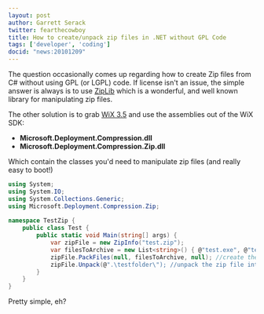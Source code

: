 ```yaml
---
layout: post
author: Garrett Serack
twitter: fearthecowboy
title: How to create/unpack zip files in .NET without GPL Code
tags: ['developer', 'coding']
docid: "news:20101209"
---
```


The question occasionally comes up regarding how to create Zip files from C# without using GPL (or LGPL) code. If license isn't an issue, the simple answer is always is to use [ZipLib](http://www.icsharpcode.net/OpenSource/SharpZipLib/) which is a wonderful, and well known library for manipulating zip files.

The other solution is to grab [WiX 3.5](http://wix.codeplex.com/) and use the assemblies out of the WiX SDK:

* **Microsoft.Deployment.Compression.dll**
* **Microsoft.Deployment.Compression.Zip.dll**

Which contain the classes you'd need to manipulate zip files (and really easy to boot!)

``` csharp
using System;
using System.IO;
using System.Collections.Generic;
using Microsoft.Deployment.Compression.Zip;
 
namespace TestZip {
    public class Test {
        public static void Main(string[] args) {
            var zipFile = new ZipInfo("test.zip");
            var filesToArchive = new List<string>() { @"test.exe", @"test.cs" };
            zipFile.PackFiles(null, filesToArchive, null); //create the zip file
            zipFile.Unpack(@".\testfolder\"); //unpack the zip file into a folder
        }
    }
}
```

Pretty simple, eh?